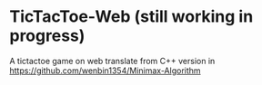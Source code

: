 # TicTacToe-Web (still working in progress)
A tictactoe game on web translate from C++ version in https://github.com/wenbin1354/Minimax-Algorithm

